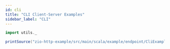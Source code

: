 ```yaml
---
id: cli
title: "CLI Client-Server Examples"
sidebar_label: "CLI"
---
```


```scala mdoc:passthrough
import utils._

printSource("zio-http-example/src/main/scala/example/endpoint/CliExamples.scala")
```
